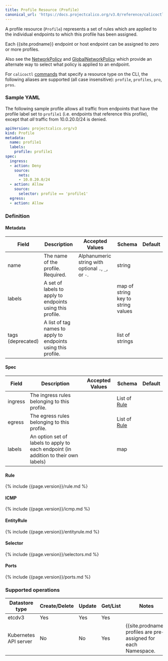 ```yaml
---
title: Profile Resource (Profile)
canonical_url: 'https://docs.projectcalico.org/v3.0/reference/calicoctl/resources/profile'
---
```


A profile resource (`Profile`) represents a set of rules which are applied 
to the individual endpoints to which this profile has been assigned.

Each {{site.prodname}} endpoint or host endpoint can be assigned to zero or more profiles.

Also see the [NetworkPolicy]({{site.baseurl}}/{{page.version}}/reference/calicoctl/resources/networkpolicy) and [GlobalNetworkPolicy]({{site.baseurl}}/{{page.version}}/reference/calicoctl/resources/globalnetworkpolicy) which provide an alternate way to select what policy is applied to an endpoint.

For `calicoctl` [commands]({{site.baseurl}}/{{page.version}}/reference/calicoctl/commands/) that specify a resource type on the CLI, the following
aliases are supported (all case insensitive): `profile`, `profiles`, `pro`, `pros`.

### Sample YAML

The following sample profile allows all traffic from endpoints that
have the profile label set to `profile1` (i.e. endpoints that reference this profile),
except that *all* traffic from 10.0.20.0/24 is denied.

```yaml
apiVersion: projectcalico.org/v3
kind: Profile
metadata:
  name: profile1
  labels:
    profile: profile1 
spec:
  ingress:
  - action: Deny
    source:
      nets:
      - 10.0.20.0/24
  - action: Allow
    source:
      selector: profile == 'profile1'
  egress:
  - action: Allow 
```

### Definition 

#### Metadata

| Field       | Description                 | Accepted Values   | Schema | Default    |
|-------------|-----------------------------|-------------------|--------|------------|
| name   | The name of the profile. Required. | Alphanumeric string with optional `.`, `_`, or `-`. | string |
| labels | A set of labels to apply to endpoints using this profile. |  | map of string key to string values |
| tags (deprecated) | A list of tag names to apply to endpoints using this profile.        | | list of strings |

#### Spec

| Field       | Description                 | Accepted Values   | Schema | Default    |
|-------------|-----------------------------|-------------------|--------|------------|
| ingress  | The ingress rules belonging to this profile. | | List of [Rule](#rule) |
| egress   | The egress rules belonging to this profile. | | List of [Rule](#rule)  |
| labels   | An option set of labels to apply to each endpoint (in addition to their own labels) |  | map | 

#### Rule

{% include {{page.version}}/rule.md %}

#### ICMP

{% include {{page.version}}/icmp.md %}

#### EntityRule

{% include {{page.version}}/entityrule.md %}

#### Selector

{% include {{page.version}}/selectors.md %}

#### Ports

{% include {{page.version}}/ports.md %}


### Supported operations

| Datastore type        | Create/Delete | Update | Get/List | Notes
|-----------------------|---------------|--------|----------|------
| etcdv3                | Yes           | Yes    | Yes      |
| Kubernetes API server | No            | No     | Yes      | {{site.prodname}} profiles are pre-assigned for each Namespace.
